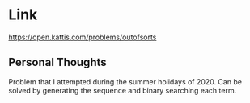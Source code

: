 # Link

https://open.kattis.com/problems/outofsorts

## Personal Thoughts

Problem that I attempted during the summer holidays of 2020. Can be solved by generating the sequence and binary searching each term.

